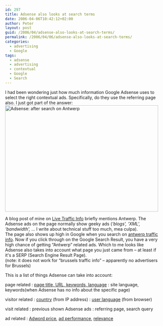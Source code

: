 ```yaml
---
id: 297
title: Adsense also looks at search terms
date: 2006-04-06T10:42:12+02:00
author: Peter
layout: post
guid: /2006/04/adsense-also-looks-at-search-terms/
permalink: /2006/04/06/adsense-also-looks-at-search-terms/
categories:
  - advertising
  - Google
tags:
  - adsense
  - advertising
  - contextual
  - Google
  - Search
---
```

I had been wondering just how much information Google Adsense uses to select the right contextual ads. Specifically, do they use the referring page also. I just got part of the answer:  
[<img  width="500" src="http://static.flickr.com/41/124139014_d3777be5b2.jpg" alt="Adsense: after search on Antwerp" height="346" />](http://www.flickr.com/photos/pforret/124139014/ "Photo Sharing")  
<!--more-->

  
A blog post of mine on [Live Traffic Info](/2004/12/live-traffic-info/) briefly mentions Antwerp. The Adsense ads on the page normally show geeky ads (_&#8216;blogs', &#8216;XML', &#8216;bandwidth',_ &#8230; I write about technical stuff too much, mea culpa).  
The page also shows up high in Google when you search on [antwerp traffic info](http://www.google.com/search?q=antwerp+traffic+info). Now if you click through on the Google Search Result, you have a very high chance of getting &#8220;Antwerp&#8221; related ads. Which to me looks like Adsense also takes into account what page you just came from &#8211; at least if it's a SERP (Search Engine Result Page).  
(note: it does not work for &#8220;brussels traffic info&#8221; &#8211; apparently no advertisers for Brussels)

This is a list of things Adsense can take into account:

page related
:   [page title, URL, keywords, language](http://www.google.com/adwords/learningcenter/text/18990.html)
:   site language, keywords(when Adsense has no info about the specific page)

visitor related
:   [country](http://www.google.com/adwords/learningcenter/text/19164.html) (from IP address)
:   [user language](http://www.google.com/adwords/learningcenter/text/19164.html) (from browser)

visit related
:   previous shown Adsense ads
:   referring page, search query

ad related
:   [Adword price](http://adwords.google.com/support/bin/topic.py?topic=7031), [ad performance](http://adwords.google.com/support/bin/topic.py?topic=114), [relevance](http://adwords.google.com/support/bin/answer.py?answer=13854&topic=114)